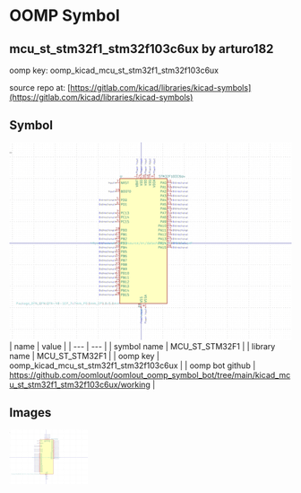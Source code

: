 # OOMP Symbol  
## mcu_st_stm32f1_stm32f103c6ux  by arturo182  
  
oomp key: oomp_kicad_mcu_st_stm32f1_stm32f103c6ux  
  
source repo at: [https://gitlab.com/kicad/libraries/kicad-symbols](https://gitlab.com/kicad/libraries/kicad-symbols)  
## Symbol  
  
[![working.png](working_600.png)](working.png)  
| name | value | 
| --- | --- | 
| symbol name | MCU_ST_STM32F1 | 
| library name | MCU_ST_STM32F1 | 
| oomp key | oomp_kicad_mcu_st_stm32f1_stm32f103c6ux | 
| oomp bot github | https://github.com/oomlout/oomlout_oomp_symbol_bot/tree/main/kicad_mcu_st_stm32f1_stm32f103c6ux/working | 
## Images  
  
[![working.png](working_140.png)](working.png)  
